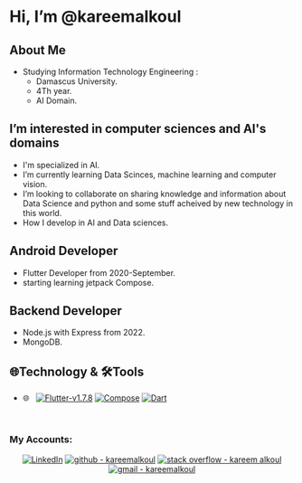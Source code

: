 # Hi, I’m @kareemalkoul

## About Me
- Studying Information Technology Engineering :
  - Damascus University.
  - 4Th year.
  - AI Domain.

## I’m interested in computer sciences and AI's domains

- I'm specialized in AI.
- I’m currently learning Data Scinces, machine learning and computer vision.
- I’m looking to collaborate on sharing knowledge and information about Data Science and python and some stuff acheived by new technology in this world.
- How I develop in AI and Data sciences.

## Android Developer 
- Flutter Developer from 2020-September.
- starting learning jetpack Compose.

## Backend Developer 
- Node.js with Express from 2022.
- MongoDB.

## 🌐Technology & 🛠Tools
- 🌐 &nbsp;
[![Flutter-v1.7.8]](https://docs.flutter.dev/)
[![Compose]](https://developer.android.com/jetpack/compose)
[![Dart]](https://dart.dev/)
<br/>


### My Accounts:
<p align="center">
<a href="https://www.linkedin.com/in/kareem-alg%C3%BCl-24b3581b1/"><img alt="LinkedIn" src="https://img.shields.io/badge/Linkedin-kareem_alGül-blue?logo=linkedin&logoColor=%230A66C2"></a>
<a href="https://github.com/kareemalkoul"><img src="https://img.shields.io/badge/github-kareemalkoul-181717?logo=github&logoColor=%23181717" alt="github - kareemalkoul"></a>
<a href="https://stackoverflow.com/users/15849317/kareem-alkoul"><img src="https://img.shields.io/badge/stack_overflow-kareem_alkoul-F58025?logo=stack+overflow&logoColor=%23F58025" alt="stack overflow - kareem alkoul"></a>
<a href="mailto:kareemalkoul1986@gmail.com"><img src="https://img.shields.io/badge/gmail-kareemalkoul-EA4335?logo=gmail&logoColor=%23EA4335" alt="gmail - kareemalkoul"></a>
</p>








  [Flutter]:https://img.shields.io/badge/Flutter-02569B?style=flat&logo=appveyorlogo=Flutter&logoColor=white&color=087EF5
  [Kotlin]:https://img.shields.io/badge/Kotlin-0095D5?style=flat&logo=kotlin&logoColor=white
  [Flutter-v1.7.8]:https://img.shields.io/badge/Flutter-v1.7.8-2ea44f?logo=flutter&logoColor=5dd7fd
  [Compose]:https://img.shields.io/badge/Compose-535353?logo=Jetpack+Compose
  [Dart]:https://img.shields.io/badge/Dart-535353?logo=Dart&logoColor=%230175C2
  [Linkedin]:https://www.linkedin.com/in/kareem-alg%C3%BCl-24b3581b1/
